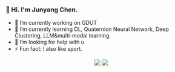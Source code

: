 ### 👋 Hi. I'm Junyang Chen.
- 🔭 I’m currently working on GDUT
- 🌱 I’m currently learning DL, Quaternion Neural Network, Deep Clustering, LLM&multi-modal learning.
- 🤔 I’m looking for help with u
- ⚡ Fun fact: I also like sport.

<div style="display: flex; justify-content: center; align-items: center; gap: 20px;">
  <div>
    <img src="https://github-readme-stats-git-masterrstaa-rickstaa.vercel.app/api?username=Juny-Chen&show_icons=true&include_all_commits=false" />
    <img src="https://github-readme-stats.vercel.app/api/top-langs/?username=Juny-Chen&layout=compact" />
  </div>
</div>



<!--
**Juny-Chen/Juny-Chen** is a ✨ _special_ ✨ repository because its `README.md` (this file) appears on your GitHub profile.

Here are some ideas to get you started:

- 🔭 I’m currently working on ...
- 🌱 I’m currently learning ...
- 👯 I’m looking to collaborate on ...
- 🤔 I’m looking for help with ...
- 💬 Ask me about ...
- 📫 How to reach me: ...
- 😄 Pronouns: ...
- ⚡ Fun fact: ...
-->
